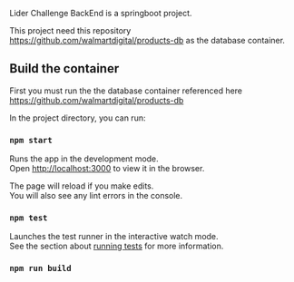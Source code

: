 Lider Challenge BackEnd is a springboot project.
 
This project need this repository https://github.com/walmartdigital/products-db  as the database container.

## Build the container
First you must run the the database container referenced here https://github.com/walmartdigital/products-db



In the project directory, you can run:

### `npm start`

Runs the app in the development mode.<br />
Open [http://localhost:3000](http://localhost:3000) to view it in the browser.

The page will reload if you make edits.<br />
You will also see any lint errors in the console.

### `npm test`

Launches the test runner in the interactive watch mode.<br />
See the section about [running tests](https://facebook.github.io/create-react-app/docs/running-tests) for more information.

### `npm run build`